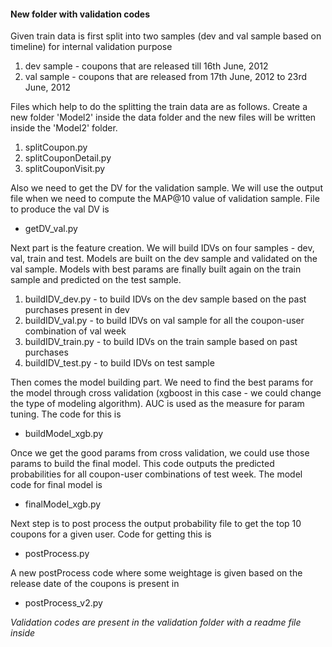#### New folder with validation codes ####

Given train data is first split into two samples (dev and val sample based on timeline) for internal validation purpose
 1. dev sample - coupons that are released till 16th June, 2012
 2. val sample - coupons that are released from 17th June, 2012 to 23rd June, 2012

Files which help to do the splitting the train data are as follows. Create a new folder 'Model2' inside the data folder and the new files will be written inside the 'Model2' folder.
 1. splitCoupon.py
 2. splitCouponDetail.py
 3. splitCouponVisit.py

Also we need to get the DV for the validation sample. We will use the output file when we need to compute the MAP@10 value of validation sample. File to produce the val DV is
 * getDV_val.py

Next part is the feature creation. We will build IDVs on four samples - dev, val, train and test. 
Models are built on the dev sample and validated on the val sample. Models with best params are finally built again on the train sample and predicted on the test sample.
 1. buildIDV_dev.py - to build IDVs on the dev sample based on the past purchases present in dev
 2. buildIDV_val.py - to build IDVs on val sample for all the coupon-user combination of val week
 3. buildIDV_train.py - to build IDVs on the train sample based on past purchases
 4. buildIDV_test.py - to build IDVs on test sample 

Then comes the model building part. We need to find the best params for the model through cross validation (xgboost in this case - we could change the type of modeling algorithm). AUC is used as the measure for param tuning. The code for this is
 * buildModel_xgb.py

Once we get the good params from cross validation, we could use those params to build the final model. This code outputs the predicted probabilities for all coupon-user combinations of test week. The model code for final model is 
 * finalModel_xgb.py

Next step is to post process the output probability file to get the top 10 coupons for a given user. Code for getting this is
 * postProcess.py

A new postProcess code where some weightage is given based on the release date of the coupons is present in
 * postProcess_v2.py

*Validation codes are present in the validation folder with a readme file inside*
